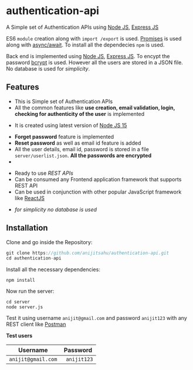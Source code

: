 # authentication-api
A Simple set of Authentication APIs using [Node JS](https://nodejs.org/docs/latest-v15.x/api/), [Express JS](https://expressjs.com/en/api.html)

ES6 `module` creation along with `import /export` is used. [Promises](https://developer.mozilla.org/en-US/docs/Learn/JavaScript/Asynchronous/Async_await) is used along with [async/await](https://developer.mozilla.org/en-US/docs/Learn/JavaScript/Asynchronous/Async_await). To install all the dependecies `npm` is used.

Back end is implemented using [Node JS](https://nodejs.org/docs/latest-v15.x/api/), [Express JS](https://expressjs.com/en/api.html). To encypt the password [bcrypt](https://www.npmjs.com/package/bcrypt) is used. However all the users are stored in a JSON file. No database is used for *simplicity*.


## Features
<ul>
  <li> This is Simple set of Authentication APIs </li> 
  <li> All the common features like <strong>use creation, email validation, login, checking for authenticity of the user</strong> is implemented</li>
</ul>

- It is created using latest version of [Node JS 15](https://nodejs.org/docs/latest-v15.x/api/)

<ul>
 <li><b>Forget password</b> feature is implemented </li>
 <li><b>Reset password</b> as well as email id feature is added </li>
 <li>All the user details, email id, password is stored in a file <code>server/userlist.json</code>. <b>All the passwords are encrypted</b> <li> 
</ul>

<ul>
  <li>Ready to use <i>REST APIs</i> </li>
  <li>Can be consumed any Frontend application framework that supports REST API</li>   
  <li>Can be used in conjunction with other popular JavaScript framework like <a href="https://reactjs.org/">ReactJS</a></li>  
</ul>  

  - *for simplicity no database is used*


## Installation

Clone and go inside the Repository:
```javascript
git clone https://github.com/anijitsahu/authentication-api.git
cd authentication-api
```
Install all the necessary dependencies:
```
npm install
``` 
Now run the server:
```
cd server
node server.js
```
Test it using username `anijit@gmail.com` and password `anijit123` with any REST client like [Postman](https://www.postman.com/)


**Test users**


Username | Password
---    | ---
` anijit@gmail.com ` | ` anijit123`
